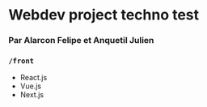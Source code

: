 # Webdev project techno test
### Par Alarcon Felipe et Anquetil Julien

### `/front`
- React.js
- Vue.js
- Next.js